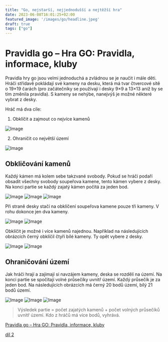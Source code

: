 ```yaml
---
title: "Go, nejstarší, nejjednodušší a nejtěžší hra"
date: 2023-06-08T16:01:25+02:00
featured_image: '/images/go/headline.jpeg'
draft: true
tags: ["go"]
---
```


# Pravidla go – Hra GO: Pravidla, informace, kluby
Pravidla hry go jsou velmi jednoduchá a zvládnou se je naučit i mále děti.
Hráči střídavě pokládají své kameny na desku, která má tvar čtvercové sítě o 19×19 čarách (pro začátečníky se používají i desky 9×9 a 13×13 aniž by se tím změnila pravidla). S kameny se nehýbe, nanejvýš je možné některé vybrat z desky.

Hráč má dva cíle:

1. Obklíčit a zajmout co nejvíce kamenů

![Image](/images/go/go1.png)

2. Ohraničit co největší území

![Image](/images/go/go2.png)

## Obkličování kamenů

Každý kámen má kolem sebe takzvané svobody. Pokud se hráči podaří obsadit všechny svobody soupeřova kamene, tento kámen vybere z desky. Na konci partie se každý zajatý kámen počítá za jeden bod.

![Image](/images/go/go3.png)
![Image](/images/go/go4.png)
![Image](/images/go/go5.png)

Při straně desky stačí na obklíčení soupeřova kamene pouze tři kameny. V rohu dokonce jen dva kameny.

![Image](/images/go/07.png)
![Image](/images/go/08.png)

Obklíčit je možné i více kamenů najednou. Například na následujících obrázcích černý obklíčil čtyři bílé kameny. Ty opět vybere z desky.

![Image](/images/go/09-1.png)
![Image](/images/go/10-1.png)

## Ohraničování území

Jak hráči hrají a zajímají si navzájem kameny, deska se rozdělí na území. Na konci partie se spočítají volné průsečíky uvnitř území. Každý průsečík je za jeden bod.
Na následujících obrázcích má černý 20 bodů území, bílý 21 bodů území.

![Image](/images/go/11.png)
![Image](/images/go/12.png)
![Image](/images/go/13.png)


> Výsledek partie = počet zajatých kamenů + počet volných průsečíků uvnitř území. Kdo z hráčů má více bodů, vyhrává.

[Pravidla go – Hra GO: Pravidla, informace, kluby](https://hra-go.cz/pravidla-go/)

[díl 2](../hra-go2)
